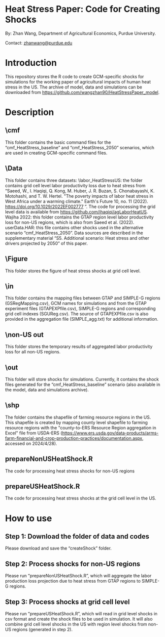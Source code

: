 # Heat Stress Paper: Code for Creating Shocks
By: Zhan Wang, Department of Agricultural Economics, Purdue University. 

Contact: zhanwang@purdue.edu
# Introduction
This repository stores the R code to create GCM-specific shocks for simulations for the working paper of agricultural impacts of human heat stress in the US. The archive of model, data and simulations can be downloaded from https://github.com/wangzhan90/HeatStressPaper_model.

# Description
## \cmf
This folder contains the basic command files for the “cmf_HeatStress_baseline” and “cmf_HeatStress_2050” scenarios, which are used in creating GCM-specific command files.
## \Data
This folder contains three datasets:
\labor_HeatStressUS: the folder contains grid cell level labor productivity loss due to heat stress from “Saeed, W., I. Haqiqi, Q. Kong, M. Huber, J. R. Buzan, S. Chonabayashi, K. Motohashi, and T. W. Hertel. "The poverty impacts of labor heat stress in West Africa under a warming climate." Earth's Future 10, no. 11 (2022). https://doi.org/10.1029/2022EF002777 ”.
The code for processing the grid level data is available from https://github.com/ihaqiqi/agLaborHeatUS. 
Wajiha 2022: this folder contains the GTAP region level labor productivity loss for non-US regions, which is also from Saeed et al. (2022).
userData.HAR: this file contains other shocks used in the alternative scenario “cmf_HeatStress_2050”. Data sources are described in the supplementary material “S5. Additional scenario: Heat stress and other drivers projected by 2050” of this paper.
## \Figure
This folder stores the figure of heat stress shocks at grid cell level.
## \in
This folder contains the mapping files between GTAP and SIMPLE-G regions (GSRegMapping.csv), GCM names for simulations and from the GTAP experiment files (GTAPEXPfile.csv), SIMPLE-G regions and corresponding grid cell indexes (SGUReg.csv). The source of GTAPEXPfile.csv is also provided in the aggregation file (SIMPLE_agg.txt) for additional information.
## \non-US out
This folder stores the temporary results of aggregated labor productivity loss for all non-US regions.
## \out
This folder will store shocks for simulations. Currently, it contains the shock files generated for the “cmf_HeatStress_baseline” scenario (also available in the model, data and simulations archive).
## \shp
The folder contains the shapefile of farming resource regions in the US. This shapefile is created by mapping county level shapefile to farming resource regions with the "county-to-ERS Resource Region aggregation in Excel" file from USDA-ERS (https://www.ers.usda.gov/data-products/arms-farm-financial-and-crop-production-practices/documentation.aspx, accessed on 2024/4/28).
## prepareNonUSHeatShock.R
The code for processing heat stress shocks for non-US regions
## prepareUSHeatShock.R
The code for processing heat stress shocks at the grid cell level in the US.

# How to use
## Step 1: Download the folder of data and codes
Please download and save the “createShock” folder.

## Step 2: Process shocks for non-US regions
Please run “prepareNonUSHeatShock.R”, which will aggregate the labor production loss projection due to heat stress from GTAP regions to SIMPLE-G regions.

## Step 3: Process shocks at grid cell level
Please run “prepareUSHeatShock.R”, which will read in grid level shocks in csv format and create the shock files to be used in simulation. It will also combine grid cell level shocks in the US with region level shocks from non-US regions (generated in step 2). 
